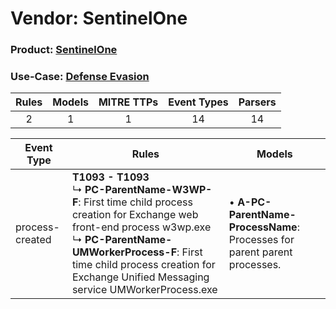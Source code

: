Vendor: SentinelOne
===================
### Product: [SentinelOne](../ds_sentinelone_sentinelone.md)
### Use-Case: [Defense Evasion](../../../../UseCases/uc_defense_evasion.md)

| Rules | Models | MITRE TTPs | Event Types | Parsers |
|:-----:|:------:|:----------:|:-----------:|:-------:|
|   2   |   1    |     1      |     14      |   14    |

| Event Type      | Rules                                                                                                                                                                                                                                                                            | Models                                                                        |
| --------------- | -------------------------------------------------------------------------------------------------------------------------------------------------------------------------------------------------------------------------------------------------------------------------------- | ----------------------------------------------------------------------------- |
| process-created | <b>T1093 - T1093</b><br> ↳ <b>PC-ParentName-W3WP-F</b>: First time child process creation for Exchange web front-end process w3wp.exe<br> ↳ <b>PC-ParentName-UMWorkerProcess-F</b>: First time child process creation for Exchange Unified Messaging service UMWorkerProcess.exe |  • <b>A-PC-ParentName-ProcessName</b>: Processes for parent parent processes. |
